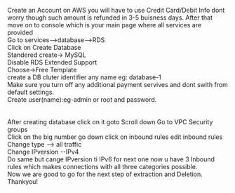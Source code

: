 Create an Account on AWS you will have to use Credit Card/Debit Info dont worry though such amount is refunded in 3-5 buisness days.
After that move on to console which is your main page where all services are provided <br>
Go to services-->database-->RDS<br>
Click on Create Database<br>
Standered create-> MySQL<br>
Disable RDS Extended Support<br>
Choose->Free Template <br>
create a DB cluter identifier any name eg: database-1<br>
Make sure you turn off any additional payment servives and dont swith from default settings.<br>
Create user(name):eg-admin or root and password.<br>
<br>
<br>
After creating database click on it goto Scroll down Go to VPC Security groups<br>
Click on the big number go down click on inbound rules edit inbound rules<br>
Change type --> all traffic<br>
Change IPversion --IPv4<br>
Do same but cange IPversion ti IPv6 for next one now u have 3 Inbound rules which makes connections with all three categories possible.<br>
Now we are good to go for the next step of extraction and Deletion.<br>
Thankyou!
